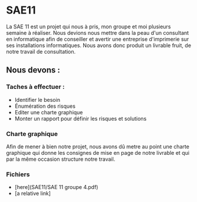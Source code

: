 # SAE11

La SAE 11 est un projet qui nous à pris, mon groupe et moi plusieurs semaine à réaliser. Nous devions nous mettre dans la peau d'un consultant en informatique afin de conseiller et avertir une entreprise d'imprimerie sur ses installations informatiques. Nous avons donc produit un livrable fruit, de notre travail de consultation.

## Nous devons :
### Taches à effectuer :
* Identifier le besoin
* Énumération des risques
* Editer une charte graphique
* Monter un rapport pour définir les risques et solutions
### Charte graphique
Afin de mener à bien notre projet, nous avons dû metre au point une charte graphique qui donne les consignes de mise en page de notre livrable et qui par la même occasion structure notre travail.
### Fichiers
* [here](SAE11/SAE 11 groupe 4.pdf)
* [a relative link]
